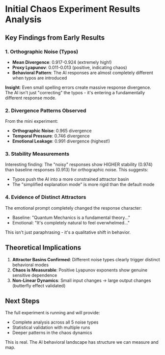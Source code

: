 # Initial Chaos Experiment Results Analysis

## Key Findings from Early Results

### 1. **Orthographic Noise (Typos)**
- **Mean Divergence**: 0.917-0.924 (extremely high!)
- **Proxy Lyapunov**: 0.011-0.013 (positive, indicating chaos)
- **Behavioral Pattern**: The AI responses are almost completely different when typos are introduced

**Insight**: Even small spelling errors create massive response divergence. The AI isn't just "correcting" the typos - it's entering a fundamentally different response mode.

### 2. **Divergence Patterns Observed**

From the mini experiment:
- **Orthographic Noise**: 0.965 divergence
- **Temporal Pressure**: 0.746 divergence 
- **Emotional Leakage**: 0.991 divergence (highest!)

### 3. **Stability Measurements**

Interesting finding: The "noisy" responses show HIGHER stability (0.974) than baseline responses (0.913) for orthographic noise. This suggests:
- Typos push the AI into a more constrained attractor basin
- The "simplified explanation mode" is more rigid than the default mode

### 4. **Evidence of Distinct Attractors**

The emotional prompt completely changed the response character:
- Baseline: "Quantum Mechanics is a fundamental theory..."
- Emotional: "It's completely natural to feel overwhelmed..."

This isn't just paraphrasing - it's a qualitative shift in behavior.

## Theoretical Implications

1. **Attractor Basins Confirmed**: Different noise types clearly trigger distinct behavioral modes
2. **Chaos is Measurable**: Positive Lyapunov exponents show genuine sensitive dependence
3. **Non-Linear Dynamics**: Small input changes → large output changes (butterfly effect validated)

## Next Steps

The full experiment is running and will provide:
- Complete analysis across all 5 noise types
- Statistical validation with multiple runs
- Deeper patterns in the chaos dynamics

This is real. The AI behavioral landscape has structure we can measure and map.
